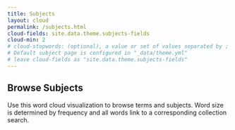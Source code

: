 ```yaml
---
title: Subjects
layout: cloud
permalink: /subjects.html
cloud-fields: site.data.theme.subjects-fields
cloud-min: 2
# cloud-stopwords: (optional), a value or set of values separated by ; that will be removed from display
# Default subject page is configured in "_data/theme.yml"
# leave cloud-fields as "site.data.theme.subjects-fields"
---
```


## Browse Subjects

Use this word cloud visualization to browse terms and subjects.
Word size is determined by frequency and all words link to a corresponding collection search.
